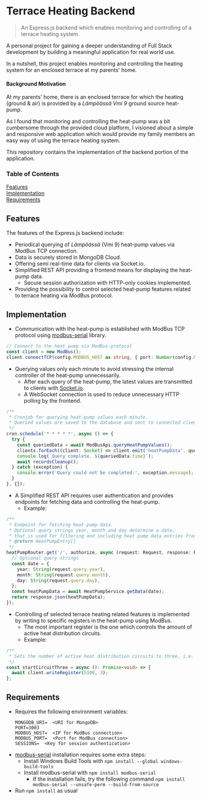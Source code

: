 # Terrace Heating Backend
> An Express.js backend which enables monitoring and controlling of a terrace heating system.

A personal project for gaining a deeper understanding of Full Stack development
by building a meaningful application for real world use.

In a nutshell, this project enables monitoring and controlling the heating system for an enclosed terrace at my parents' home.

#### Background Motivation
At my parents' home, there is an enclosed terrace for which the heating (ground & air) is provided by a *Lämpöässä Vmi 9* ground source heat-pump.

As I found that monitoring and controlling the heat-pump was a bit cumbersome through the provided cloud platform,
I visioned about a simple and responsive web application which would provide my family members an easy way of using the terrace heating system.

This repository contains the implementation of the backend portion of the application.

### Table of Contents
[Features](#features)  
[Implementation](#implementation)  
[Requirements](#requirements)

## Features
The features of the Express.js backend include:
- Periodical querying of *Lämpöässä* (Vmi 9) heat-pump values via ModBus TCP connection.
- Data is securely stored in MongoDB Cloud.
- Offering semi real-time data for clients via Socket.io.
- Simplified REST API providing a frontend means for displaying the heat-pump data.
  - Secure session authorization with HTTP-only cookies implemented.
- Providing the possibility to control selected heat-pump features related to terrace heating via ModBus protocol.

## Implementation
- Communication with the heat-pump is established with ModBus TCP protocol using [modbus-serial](https://github.com/yaacov/node-modbus-serial#readme) library.

```TypeScript
// Connect to the heat pump via ModBus-protocol
const client = new ModBus();
client.connectTCP(config.MODBUS_HOST as string, { port: Number(config.MODBUS_PORT) }).then();
```

- Querying values only each minute to avoid stressing the internal controller of the heat-pump unnecessarily.
    - After each query of the heat-pump, the latest values are transmitted to clients with [Socket.io](https://github.com/socketio/socket.io).
    - A WebSocket connection is used to reduce unnecessary HTTP polling by the frontend.

```TypeScript
/**
 * Cronjob for querying heat-pump values each minute.
 * Queried values are saved to the database and sent to connected clients via WebSocket connection.
 */
cron.schedule('* * * * *', async () => {
  try {
    const queriedData = await ModBusApi.queryHeatPumpValues();
    clients.forEach((client: Socket) => client.emit('heatPumpData', queriedData));
    console.log(`Query complete. ${queriedData.time}`);
    await recordsCleanup();
  } catch (exception) {
    console.error('Query could not be completed:', exception.message);
  }
}, {});
```

- A Simplified REST API requires user authentication and provides endpoints for fetching data and controlling the heat-pump.
    - Example:

```TypeScript
/**
 * Endpoint for fetching heat pump data.
 * Optional query strings year, month and day determine a date,
 * that is used for filtering and including heat pump data entries from that date onwards.
 * @return HeatPumpEntry[]
 */
heatPumpRouter.get('/', authorize, async (request: Request, response: Response) => {
  // Optional query strings
  const date = {
    year: String(request.query.year),
    month: String(request.query.month),
    day: String(request.query.day),
  };
  const heatPumpData = await HeatPumpService.getData(date);
  return response.json(heatPumpData);
});
```

- Controlling of selected terrace heating related features is implemented by writing to specific registers in the heat-pump using ModBus.
  - The most important register is the one which controls the amount of active heat distribution circuits.
  - Example:

```TypeScript
/**
 * Sets the number of active heat distribution circuits to three, i.e. enables circuit three.
 */
const startCircuitThree = async (): Promise<void> => {
  await client.writeRegister(5100, 3);
};
```

## Requirements
- Requires the following environment variables:
  ```
  MONGODB_URI=  <URI for MongoDB>
  PORT=3003
  MODBUS_HOST=  <IP for ModBus connection>
  MODBUS_PORT=  <Port for ModBus connection>
  SESSIONS=  <Key for session authentication>
  ```
- [modbus-serial](https://github.com/yaacov/node-modbus-serial#readme) installation requires some extra steps:
  - Install Windows Build Tools with ```npm install --global windows-build-tools```
  - Install modbus-serial with ```npm install modbus-serial```
    - If the installation fails, try the following command ```npm install modbus-serial --unsafe-perm --build-from-source```
- Run ```npm install``` as usual
